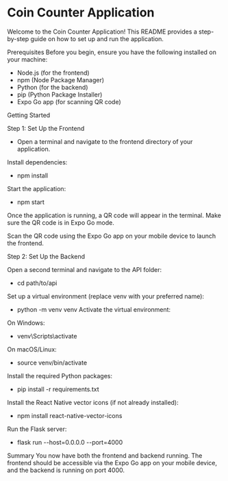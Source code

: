 
# Coin Counter Application
Welcome to the Coin Counter Application! This README provides a step-by-step guide on how to set up and run the application.

Prerequisites
Before you begin, ensure you have the following installed on your machine:

- Node.js (for the frontend)
- npm (Node Package Manager)
- Python (for the backend)
- pip (Python Package Installer)
- Expo Go app (for scanning QR code)
  
Getting Started

Step 1: Set Up the Frontend
- Open a terminal and navigate to the frontend directory of your application.

Install dependencies:

- npm install

Start the application:
- npm start

Once the application is running, a QR code will appear in the terminal. Make sure the QR code is in Expo Go mode.

Scan the QR code using the Expo Go app on your mobile device to launch the frontend.

Step 2: Set Up the Backend

Open a second terminal and navigate to the API folder:
- cd path/to/api

Set up a virtual environment (replace venv with your preferred name):
- python -m venv venv
Activate the virtual environment:

On Windows:
- venv\Scripts\activate

On macOS/Linux:
- source venv/bin/activate

Install the required Python packages:
- pip install -r requirements.txt

Install the React Native vector icons (if not already installed):
- npm install react-native-vector-icons

Run the Flask server:
- flask run --host=0.0.0.0 --port=4000

Summary
You now have both the frontend and backend running. The frontend should be accessible via the Expo Go app on your mobile device, and the backend is running on port 4000.
